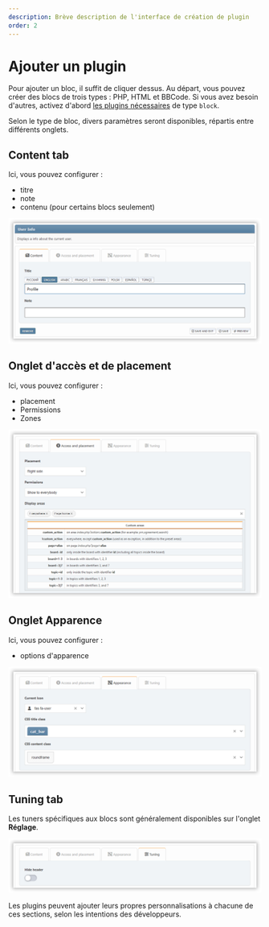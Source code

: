```yaml
---
description: Brève description de l'interface de création de plugin
order: 2
---
```


# Ajouter un plugin

Pour ajouter un bloc, il suffit de cliquer dessus. Au départ, vous pouvez créer des blocs de trois types : PHP, HTML et BBCode. Si vous avez besoin d'autres, activez d'abord [les plugins nécessaires](../plugins/manage) de type `block`.

Selon le type de bloc, divers paramètres seront disponibles, répartis entre différents onglets.

## Content tab

Ici, vous pouvez configurer :

- titre
- note
- contenu (pour certains blocs seulement)

![Content tab](content_tab.png)

## Onglet d'accès et de placement

Ici, vous pouvez configurer :

- placement
- Permissions
- Zones

![Access tab](access_tab.png)

## Onglet Apparence

Ici, vous pouvez configurer :

- options d'apparence

![Appearance tab](appearance_tab.png)

## Tuning tab

Les tuners spécifiques aux blocs sont généralement disponibles sur l'onglet **Réglage**.

![Tuning tab](tuning_tab.png)

Les plugins peuvent ajouter leurs propres personnalisations à chacune de ces sections, selon les intentions des développeurs.
